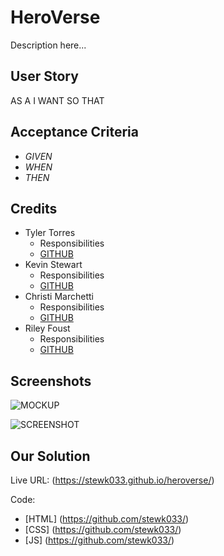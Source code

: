 # HeroVerse

Description here...

## User Story

AS A 
I WANT 
SO THAT 

## Acceptance Criteria

* _GIVEN_
* _WHEN_
* _THEN_

## Credits

* Tyler Torres
    - Responsibilities
    - [GITHUB](https://github.com/TATORR)
* Kevin Stewart
    - Responsibilities
    - [GITHUB](https://github.com/stewk033)
* Christi Marchetti
    - Responsibilities
    - [GITHUB](https://github.com/chl850405)
* Riley Foust
    - Responsibilities
    - [GITHUB](https://github.com/riley-foust18)

## Screenshots

![MOCKUP](https://docs.google.com/presentation/d/1GEPveh7nhoK6PELYhx4TXcBk8odzh9o69A30CPcLWvo/edit#slide=id.g1045bf4e079_0_72)

![SCREENSHOT](https://github.com/stewk033/)

## Our Solution

Live URL: (https://stewk033.github.io/heroverse/)

Code:
* [HTML] (https://github.com/stewk033/)
* [CSS] (https://github.com/stewk033/)
* [JS] (https://github.com/stewk033/)